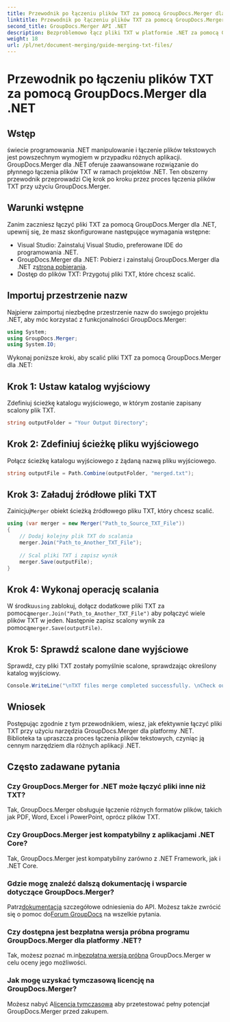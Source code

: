 ```yaml
---
title: Przewodnik po łączeniu plików TXT za pomocą GroupDocs.Merger dla .NET
linktitle: Przewodnik po łączeniu plików TXT za pomocą GroupDocs.Merger dla .NET
second_title: GroupDocs.Merger API .NET
description: Bezproblemowo łącz pliki TXT w platformie .NET za pomocą GroupDocs.Merger. Przewodnik krok po kroku dla programistów. Dostępna dokumentacja i wsparcie.
weight: 18
url: /pl/net/document-merging/guide-merging-txt-files/
---
```


# Przewodnik po łączeniu plików TXT za pomocą GroupDocs.Merger dla .NET

## Wstęp
świecie programowania .NET manipulowanie i łączenie plików tekstowych jest powszechnym wymogiem w przypadku różnych aplikacji. GroupDocs.Merger dla .NET oferuje zaawansowane rozwiązanie do płynnego łączenia plików TXT w ramach projektów .NET. Ten obszerny przewodnik przeprowadzi Cię krok po kroku przez proces łączenia plików TXT przy użyciu GroupDocs.Merger.
## Warunki wstępne
Zanim zaczniesz łączyć pliki TXT za pomocą GroupDocs.Merger dla .NET, upewnij się, że masz skonfigurowane następujące wymagania wstępne:
- Visual Studio: Zainstaluj Visual Studio, preferowane IDE do programowania .NET.
-  GroupDocs.Merger dla .NET: Pobierz i zainstaluj GroupDocs.Merger dla .NET z[strona pobierania](https://releases.groupdocs.com/merger/net/).
- Dostęp do plików TXT: Przygotuj pliki TXT, które chcesz scalić.

## Importuj przestrzenie nazw
Najpierw zaimportuj niezbędne przestrzenie nazw do swojego projektu .NET, aby móc korzystać z funkcjonalności GroupDocs.Merger:
```csharp
using System; 
using GroupDocs.Merger;
using System.IO;
```

Wykonaj poniższe kroki, aby scalić pliki TXT za pomocą GroupDocs.Merger dla .NET:
## Krok 1: Ustaw katalog wyjściowy
Zdefiniuj ścieżkę katalogu wyjściowego, w którym zostanie zapisany scalony plik TXT.
```csharp
string outputFolder = "Your Output Directory";
```
## Krok 2: Zdefiniuj ścieżkę pliku wyjściowego
Połącz ścieżkę katalogu wyjściowego z żądaną nazwą pliku wyjściowego.
```csharp
string outputFile = Path.Combine(outputFolder, "merged.txt");
```
## Krok 3: Załaduj źródłowe pliki TXT
 Zainicjuj`Merger` obiekt ścieżką źródłowego pliku TXT, który chcesz scalić.
```csharp
using (var merger = new Merger("Path_to_Source_TXT_File"))
{
    // Dodaj kolejny plik TXT do scalania
    merger.Join("Path_to_Another_TXT_File");
    
    // Scal pliki TXT i zapisz wynik
    merger.Save(outputFile);
}
```
## Krok 4: Wykonaj operację scalania
 W środku`using` zablokuj, dołącz dodatkowe pliki TXT za pomocą`merger.Join("Path_to_Another_TXT_File")` aby połączyć wiele plików TXT w jeden. Następnie zapisz scalony wynik za pomocą`merger.Save(outputFile)`.
## Krok 5: Sprawdź scalone dane wyjściowe
Sprawdź, czy pliki TXT zostały pomyślnie scalone, sprawdzając określony katalog wyjściowy.
```csharp
Console.WriteLine("\nTXT files merge completed successfully. \nCheck output in {0}", outputFolder);
```

## Wniosek
Postępując zgodnie z tym przewodnikiem, wiesz, jak efektywnie łączyć pliki TXT przy użyciu narzędzia GroupDocs.Merger dla platformy .NET. Biblioteka ta upraszcza proces łączenia plików tekstowych, czyniąc ją cennym narzędziem dla różnych aplikacji .NET.

## Często zadawane pytania
### Czy GroupDocs.Merger for .NET może łączyć pliki inne niż TXT?
Tak, GroupDocs.Merger obsługuje łączenie różnych formatów plików, takich jak PDF, Word, Excel i PowerPoint, oprócz plików TXT.
### Czy GroupDocs.Merger jest kompatybilny z aplikacjami .NET Core?
Tak, GroupDocs.Merger jest kompatybilny zarówno z .NET Framework, jak i .NET Core.
### Gdzie mogę znaleźć dalszą dokumentację i wsparcie dotyczące GroupDocs.Merger?
 Patrz[dokumentacja](https://tutorials.groupdocs.com/merger/net/) szczegółowe odniesienia do API. Możesz także zwrócić się o pomoc do[Forum GroupDocs](https://forum.groupdocs.com/c/merger/32) na wszelkie pytania.
### Czy dostępna jest bezpłatna wersja próbna programu GroupDocs.Merger dla platformy .NET?
 Tak, możesz poznać m.in[bezpłatna wersja próbna](https://releases.groupdocs.com/) GroupDocs.Merger w celu oceny jego możliwości.
### Jak mogę uzyskać tymczasową licencję na GroupDocs.Merger?
 Możesz nabyć A[licencja tymczasowa](https://purchase.groupdocs.com/temporary-license/) aby przetestować pełny potencjał GroupDocs.Merger przed zakupem.